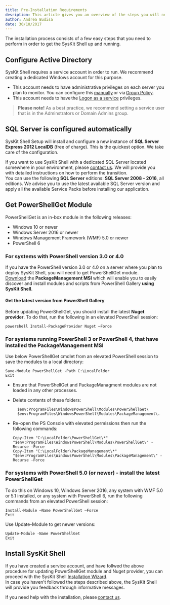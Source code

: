 ```yaml
---
title: Pre-Installation Requirements
desription: This article gives you an overview of the steps you will need to perform in order to prepare your server environment for the SysKit Shell installation.
author: Andrea Budisa
date: 30/10/2017
---
```

The installation process consists of a few easy steps that you need to perform in order to get the SysKit Shell up and running.

## Configure Active Directory

SysKit Shell requires a service account in order to run. We recommend creating a dedicated Windows account for this purpose.

+ This account needs to have administrative privileges on each server you plan to monitor. You can configure this [manually](#internal/how-to/service-accounts/add-service-user-manually) or via [Group Policy](#internal/how-to/service-accounts/add-service-user-group-policy).
+ This account needs to have the [Logon as a service](#internal/how-to/service-accounts/add-service-user-group-policy) privileges.

> __Please note!__ As a best practice, we recommend setting a service user that is in the Adminstrators or Domain Admins group.

## SQL Server is configured automatically

SysKit Shell Setup will install and configure a new instance of __SQL Server Express 2012 LocalDB__ (free of charge). This is the quickest option. We take care of the configuration.

If you want to use SysKit Shell with a dedicated SQL Server located somewhere in your environment, please [contact us](https://www.syskit.com/company/contact-us). We will provide you with detailed instructions on how to perform the transition.  
You can use the following __SQL Server__ editions: __SQL Server 2008 – 2016__, all editions.
We advise you to use the latest available SQL Server version and apply all the available Service Packs before installing our application.

## Get PowerShellGet Module

PowerShellGet is an in-box module in the following releases:

+ Windows 10 or newer
+ Windows Server 2016 or newer
+ Windows Management Framework (WMF) 5.0 or newer
+ PowerShell 6

### For systems with PowerShell version 3.0 or 4.0 

If you have the PowerShell version 3.0 or 4.0 on a server where you plan to deploy SysKit Shell, you will need to get PowerShellGet module.  
[Download](https://www.microsoft.com/en-us/download/details.aspx?id=51451) the __PackageManagement MSI__ which will enable you to easily discover and install modules and scripts from PowerShell Gallery __using SysKit Shell__.

#### Get the latest version from PowerShell Gallery

Before updating PowerShellGet, you should install the latest __Nuget provider__. To do that, run the following in an elevated PowerShell session:

    powershell Install-PackageProvider Nuget –Force

### For systems running PowerShell 3 or PowerShell 4, that have installed the PackageManagement MSI

Use below PowerShellGet cmdlet from an elevated PowerShell session to save the modules to a local directory: 

    Save-Module PowerShellGet -Path C:\LocalFolder
    Exit

+ Ensure that PowerShellGet and PackageManagment modules are not loaded in any other processes.
+ Delete contents of these folders:

        $env:ProgramFiles\WindowsPowerShell\Modules\PowerShellGet\
        $env:ProgramFiles\WindowsPowerShell\Modules\PackageManagement\.
+ Re-open the PS Console with elevated permissions then run the following commands:

      Copy-Item "C:\LocalFolder\PowerShellGet\*" "$env:ProgramFiles\WindowsPowerShell\Modules\PowerShellGet\" -Recurse -Force
      Copy-Item "C:\LocalFolder\PackageManagement\*" "$env:ProgramFiles\WindowsPowerShell\Modules\PackageManagement\" -Recurse -Force

### For systems with PowerShell 5.0 (or newer) - install the latest PowerShellGet

To do this on Windows 10, Windows Server 2016, any system with WMF 5.0 or 5.1 installed, or any system with PowerShell 6, run the following commands from an elevated PowerShell session:

    Install-Module –Name PowerShellGet –Force
    Exit

Use Update-Module to get newer versions:

    Update-Module -Name PowerShellGet
    Exit

## Install SysKit Shell

If you have created a service account, and have follwed the above procedure for updating PowerShellGet module and Nuget provider, you can proceed with the SysKit Shell [Installation Wizard](#internal/installation-configuration/installation-configuration).  
In case you haven't followed the steps described above, the SysKit Shell will provide you feedback through informative messages.

If you need help with the installation, please [contact us](https://www.syskit.com/company/contact-us).